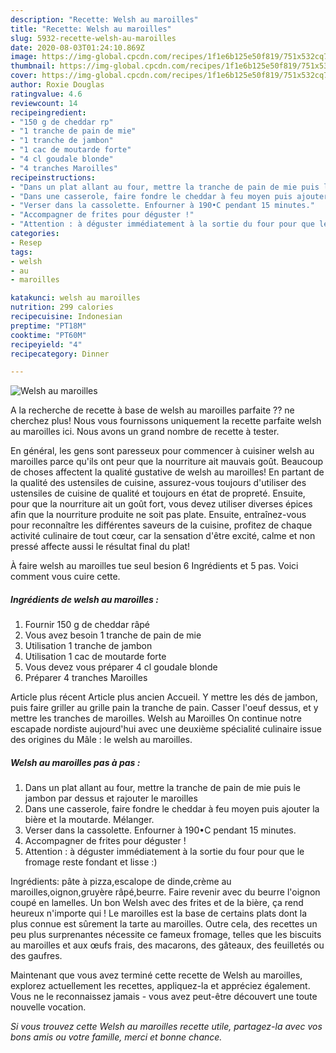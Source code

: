 ```yaml
---
description: "Recette: Welsh au maroilles"
title: "Recette: Welsh au maroilles"
slug: 5932-recette-welsh-au-maroilles
date: 2020-08-03T01:24:10.869Z
image: https://img-global.cpcdn.com/recipes/1f1e6b125e50f819/751x532cq70/welsh-au-maroilles-photo-principale-de-la-recette.jpg
thumbnail: https://img-global.cpcdn.com/recipes/1f1e6b125e50f819/751x532cq70/welsh-au-maroilles-photo-principale-de-la-recette.jpg
cover: https://img-global.cpcdn.com/recipes/1f1e6b125e50f819/751x532cq70/welsh-au-maroilles-photo-principale-de-la-recette.jpg
author: Roxie Douglas
ratingvalue: 4.6
reviewcount: 14
recipeingredient:
- "150 g de cheddar rp"
- "1 tranche de pain de mie"
- "1 tranche de jambon"
- "1 cac de moutarde forte"
- "4 cl goudale blonde"
- "4 tranches Maroilles"
recipeinstructions:
- "Dans un plat allant au four, mettre la tranche de pain de mie puis le jambon par dessus et rajouter le maroilles"
- "Dans une casserole, faire fondre le cheddar à feu moyen puis ajouter la bière et la moutarde. Mélanger."
- "Verser dans la cassolette. Enfourner à 190•C pendant 15 minutes."
- "Accompagner de frites pour déguster !"
- "Attention : à déguster immédiatement à la sortie du four pour que le fromage reste fondant et lisse :)"
categories:
- Resep
tags:
- welsh
- au
- maroilles

katakunci: welsh au maroilles 
nutrition: 299 calories
recipecuisine: Indonesian
preptime: "PT18M"
cooktime: "PT60M"
recipeyield: "4"
recipecategory: Dinner

---
```



![Welsh au maroilles](https://img-global.cpcdn.com/recipes/1f1e6b125e50f819/751x532cq70/welsh-au-maroilles-photo-principale-de-la-recette.jpg)

A la recherche de recette à base de welsh au maroilles parfaite ?? ne cherchez plus! Nous vous fournissons uniquement la recette parfaite welsh au maroilles ici. Nous avons un grand nombre de recette à tester.

En général, les gens sont paresseux pour commencer à cuisiner welsh au maroilles parce qu'ils ont peur que la nourriture ait mauvais goût. Beaucoup de choses affectent la qualité gustative de welsh au maroilles! En partant de la qualité des ustensiles de cuisine, assurez-vous toujours d'utiliser des ustensiles de cuisine de qualité et toujours en état de propreté. Ensuite, pour que la nourriture ait un goût fort, vous devez utiliser diverses épices afin que la nourriture produite ne soit pas plate. Ensuite, entraînez-vous pour reconnaître les différentes saveurs de la cuisine, profitez de chaque activité culinaire de tout cœur, car la sensation d'être excité, calme et non pressé affecte aussi le résultat final du plat!

<!--inarticleads1-->

À faire welsh au maroilles tue seul besion 6 Ingrédients et 5 pas. Voici comment vous cuire cette.

##### Ingrédients de welsh au maroilles :

1. Fournir 150 g de cheddar râpé
1. Vous avez besoin 1 tranche de pain de mie
1. Utilisation 1 tranche de jambon
1. Utilisation 1 cac de moutarde forte
1. Vous devez vous préparer 4 cl goudale blonde
1. Préparer 4 tranches Maroilles


Article plus récent Article plus ancien Accueil. Y mettre les dés de jambon, puis faire griller au grille pain la tranche de pain. Casser l&#39;oeuf dessus, et y mettre les tranches de maroilles. Welsh au Maroilles On continue notre escapade nordiste aujourd&#39;hui avec une deuxième spécialité culinaire issue des origines du Mâle : le welsh au maroilles. 

<!--inarticleads2-->

##### Welsh au maroilles pas à pas :

1. Dans un plat allant au four, mettre la tranche de pain de mie puis le jambon par dessus et rajouter le maroilles
1. Dans une casserole, faire fondre le cheddar à feu moyen puis ajouter la bière et la moutarde. Mélanger.
1. Verser dans la cassolette. Enfourner à 190•C pendant 15 minutes.
1. Accompagner de frites pour déguster !
1. Attention : à déguster immédiatement à la sortie du four pour que le fromage reste fondant et lisse :)


Ingrédients: pâte à pizza,escalope de dinde,crème au maroilles,oignon,gruyère râpé,beurre. Faire revenir avec du beurre l&#39;oignon coupé en lamelles. Un bon Welsh avec des frites et de la bière, ça rend heureux n&#39;importe qui ! Le maroilles est la base de certains plats dont la plus connue est sûrement la tarte au maroilles. Outre cela, des recettes un peu plus surprenantes nécessite ce fameux fromage, telles que les biscuits au maroilles et aux œufs frais, des macarons, des gâteaux, des feuilletés ou des gaufres. 

<!--inarticleads1-->

<p>
Maintenant que vous avez terminé cette recette de Welsh au maroilles, explorez actuellement les recettes, appliquez-la et appréciez également. Vous ne le reconnaissez jamais - vous avez peut-être découvert une toute nouvelle vocation.
</p>

<p>
<i>Si vous trouvez cette Welsh au maroilles recette utile, partagez-la avec vos bons amis ou votre famille, merci et bonne chance.</i>
</p>

